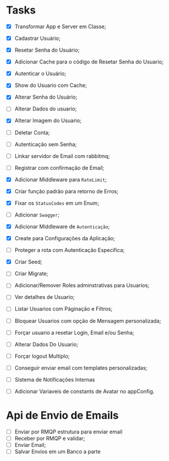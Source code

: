 # Tasks

- [x] Transformar App e Server em Classe;

- [x] Cadastrar Usuário;
- [x] Resetar Senha do Usuário;
- [x] Adicionar Cache para o código de Resetar Senha do Usuario;
- [x] Autenticar o Usuário;
- [x] Show do Usuario com Cache;
- [x] Alterar Senha do Usuário;
- [ ] Alterar Dados do usuario;
- [x] Alterar Imagem do Usuario;
- [ ] Deletar Conta;
- [ ] Autenticação sem Senha;
- [ ] Linkar servidor de Email com rabbitmq;
- [ ] Registrar com confirmação de Email;

- [x] Adicionar Middleware para `RateLimit`;
- [x] Criar função padrão para retorno de Erros;
- [x] Fixar os `StatusCodes` em um Enum;
- [ ] Adicionar `Swagger`;
- [x] Adicionar Middleware de `Autenticação`;

- [x] Create para Configurações da Aplicação;
- [ ] Proteger a rota com Autenticação Especifica;
- [x] Criar Seed;
- [ ] Criar Migrate;

- [ ] Adicionar/Remover Roles adminstrativas para Usuarios;
- [ ] Ver detalhes de Usuario;
- [ ] Listar Usuarios com Páginação e Filtros;
- [ ] Bloquear Usuarios com opção de Mensagem personalizada;
- [ ] Forçar usuario a resetar Login, Email e/ou Senha;
- [ ] Alterar Dados Do Usuario;
- [ ] Forçar logout Multiplo;
- [ ] Conseguir enviar email com templates personalizadas;

- [ ] Sistema de Notificações Internas

- [ ] Adicionar Variaveis de constants de Avatar no appConfig.

# Api de Envio de Emails

- [ ] Enviar por RMQP estrutura para enviar email
- [ ] Receber por RMQP e validar;
- [ ] Enviar Email;
- [ ] Salvar Envios em um Banco a parte
